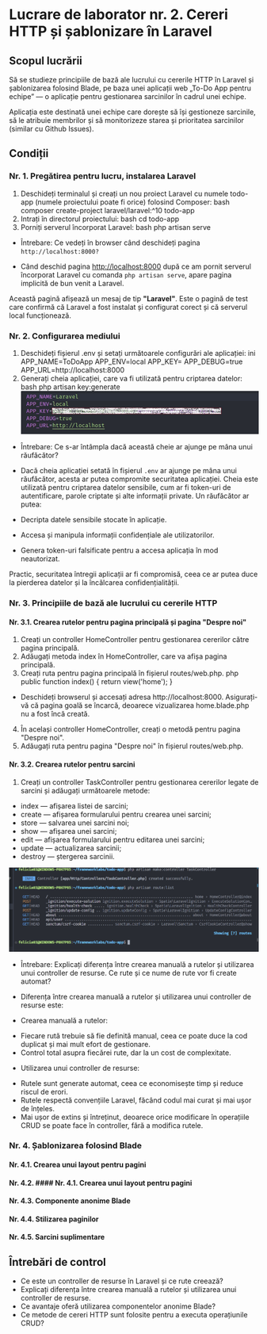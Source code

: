 # Lucrare de laborator nr. 2. Cereri HTTP și șablonizare în Laravel

## Scopul lucrării

Să se studieze principiile de bază ale lucrului cu cererile HTTP în Laravel și șablonizarea folosind Blade, pe baza unei aplicații web „To-Do App pentru echipe” — o aplicație pentru gestionarea sarcinilor în cadrul unei echipe.

Aplicația este destinată unei echipe care dorește să își gestioneze sarcinile, să le atribuie membrilor și să monitorizeze starea și prioritatea sarcinilor (similar cu Github Issues).

## Condiții

### Nr. 1. Pregătirea pentru lucru, instalarea Laravel

1. Deschideți terminalul și creați un nou proiect Laravel cu numele todo-app (numele proiectului poate fi orice) folosind Composer: bash composer create-project laravel/laravel:^10 todo-app
2. Intrați în directorul proiectului: bash cd todo-app
3. Porniți serverul încorporat Laravel: bash php artisan serve

- Întrebare: Ce vedeți în browser când deschideți pagina `http://localhost:8000?`

* Când deschid pagina [http://localhost:8000](http://localhost:8000) după ce am pornit serverul încorporat Laravel cu comanda `php artisan serve`, apare pagina implicită de bun venit a Laravel.

Această pagină afișează un mesaj de tip **"Laravel"**.
Este o pagină de test care confirmă că Laravel a fost instalat și configurat corect și că serverul local funcționează.

### Nr. 2. Configurarea mediului

1. Deschideți fișierul .env și setați următoarele configurări ale aplicației: ini APP_NAME=ToDoApp APP_ENV=local APP_KEY= APP_DEBUG=true APP_URL=http://localhost:8000
2. Generați cheia aplicației, care va fi utilizată pentru criptarea datelor: bash php artisan key:generate
   ![localappkey](image-1.jpg)

- Întrebare: Ce s-ar întâmpla dacă această cheie ar ajunge pe mâna unui răufăcător?

* Dacă cheia aplicației setată în fișierul `.env` ar ajunge pe mâna unui răufăcător, acesta ar putea compromite securitatea aplicației. Cheia este utilizată pentru criptarea datelor sensibile, cum ar fi token-uri de autentificare, parole criptate și alte informații private. Un răufăcător ar putea:

* Decripta datele sensibile stocate în aplicație.
* Accesa și manipula informații confidențiale ale utilizatorilor.
* Genera token-uri falsificate pentru a accesa aplicația în mod neautorizat.

Practic, securitatea întregii aplicații ar fi compromisă, ceea ce ar putea duce la pierderea datelor și la încălcarea confidențialității.

### Nr. 3. Principiile de bază ale lucrului cu cererile HTTP

#### Nr. 3.1. Crearea rutelor pentru pagina principală și pagina "Despre noi"

1. Creați un controller HomeController pentru gestionarea cererilor către pagina principală.
2. Adăugați metoda index în HomeController, care va afișa pagina principală.
3. Creați ruta pentru pagina principală în fișierul routes/web.php. php public function index() { return view('home'); }

- Deschideți browserul și accesați adresa http://localhost:8000. Asigurați-vă că pagina goală se încarcă, deoarece vizualizarea home.blade.php nu a fost încă creată.

4. În același controller HomeController, creați o metodă pentru pagina "Despre noi".
5. Adăugați ruta pentru pagina "Despre noi" în fișierul routes/web.php.

#### Nr. 3.2. Crearea rutelor pentru sarcini

1. Creați un controller TaskController pentru gestionarea cererilor legate de sarcini și adăugați următoarele metode:

- index — afișarea listei de sarcini;
- create — afișarea formularului pentru crearea unei sarcini;
- store — salvarea unei sarcini noi;
- show — afișarea unei sarcini;
- edit — afișarea formularului pentru editarea unei sarcini;
- update — actualizarea sarcinii;
- destroy — ștergerea sarcinii.

![imagine ](image.png)

- Întrebare: Explicați diferența între crearea manuală a rutelor și utilizarea unui controller de resurse. Ce rute și ce nume de rute vor fi create automat?

* Diferența între crearea manuală a rutelor și utilizarea unui controller de resurse este:

- Crearea manuală a rutelor:

* Fiecare rută trebuie să fie definită manual, ceea ce poate duce la cod duplicat și mai mult efort de gestionare.
* Control total asupra fiecărei rute, dar la un cost de complexitate.

- Utilizarea unui controller de resurse:

* Rutele sunt generate automat, ceea ce economisește timp și reduce riscul de erori.
* Rutele respectă convențiile Laravel, făcând codul mai curat și mai ușor de înțeles.
* Mai ușor de extins și întreținut, deoarece orice modificare în operațiile CRUD se poate face în controller, fără a modifica rutele.

### Nr. 4. Șablonizarea folosind Blade

#### Nr. 4.1. Crearea unui layout pentru pagini

#### Nr. 4.2. #### Nr. 4.1. Crearea unui layout pentru pagini

#### Nr. 4.3. Componente anonime Blade

#### Nr. 4.4. Stilizarea paginilor

#### Nr. 4.5. Sarcini suplimentare

## Întrebări de control

- Ce este un controller de resurse în Laravel și ce rute creează?
- Explicați diferența între crearea manuală a rutelor și utilizarea unui controller de resurse.
- Ce avantaje oferă utilizarea componentelor anonime Blade?
- Ce metode de cereri HTTP sunt folosite pentru a executa operațiunile CRUD?
